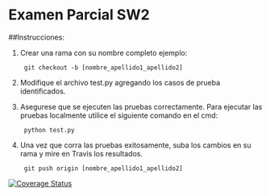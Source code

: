 # Examen Parcial SW2

##Instrucciones:

1. Crear una rama con su nombre completo ejemplo:

		git checkout -b [nombre_apellido1_apellido2]

2. Modifique el archivo test.py agregando los casos de prueba identificados.

3. Asegurese que se ejecuten las pruebas correctamente. Para ejecutar las pruebas localmente utilice el siguiente comando en el cmd:

		python test.py
   
4. Una vez que corra las pruebas exitosamente, suba los cambios en su rama y mire en Travis los resultados.

		git push origin [nombre_apellido1_apellido2]

[![Coverage Status](https://coveralls.io/repos/github/mavemore/Taller_Coveralls/badge.svg?branch=master)](https://coveralls.io/github/mavemore/Taller_Coveralls?branch=master)
